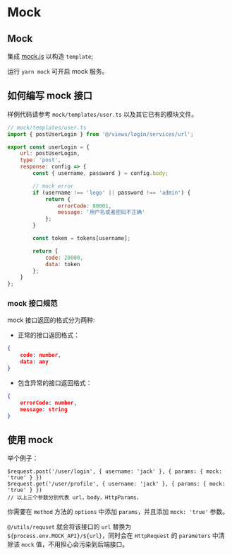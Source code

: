 # Mock

## Mock

集成 [mock.js](https://github.com/nuysoft/Mock/wiki/Getting-Started) 以构造 `template`;

运行 `yarn mock` 可开启 mock 服务。

## 如何编写 mock 接口

样例代码请参考 `mock/templates/user.ts` 以及其它已有的模块文件。

```js
// mock/templates/user.ts
import { postUserLogin } from '@/views/login/services/url';

export const userLogin = {
    url: postUserLogin,
    type: 'post',
    response: config => {
        const { username, password } = config.body;

        // mock error
        if (username !== 'lego' || password !== 'admin') {
            return {
                errorCode: 80001,
                message: '用户名或者密码不正确'
            };
        }

        const token = tokens[username];

        return {
            code: 20000,
            data: token
        };
    }
};
```

### mock 接口规范

mock 接口返回的格式分为两种:

- 正常的接口返回格式：

```json 
{
    code: number,
    data: any
}
```

- 包含异常的接口返回格式：

```json 
{
    errorCode: number,
    message: string 
}
```

## 使用 mock

举个例子：

```
$request.post('/user/login', { username: 'jack' }, { params: { mock: 'true' } })
$request.get('/user/profile', { username: 'jack' }, { params: { mock: 'true' } })
// 以上三个参数分别代表 url，body，HttpParams，
```

你需要在 `method` 方法的 `options` 中添加 `params`，并且添加 `mock: 'true'` 参数。

`@/utils/requset` 就会将该接口的 `url` 替换为 `${process.env.MOCK_API}/${url}`，同时会在 `HttpRequest` 的 `parameters` 中清除该 `mock` 值，不用担心会污染到后端接口。
  
